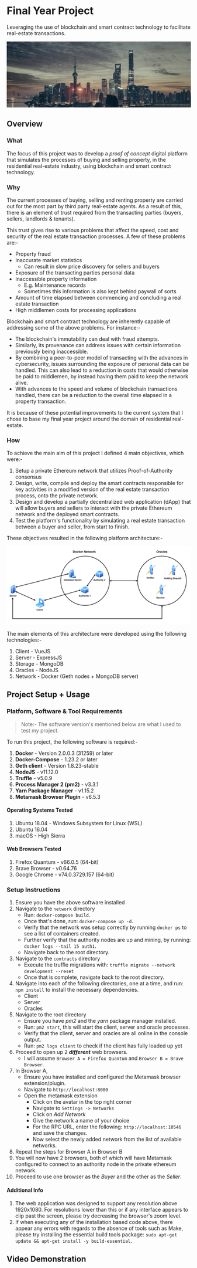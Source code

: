 # Final Year Project
Leveraging the use of blockchain and smart contract technology to facilitate real-estate transactions.

<img src="assets/banner.png">


## Overview
### What
The focus of this project was to develop a *proof of concept* digital platform that simulates the processes of buying and selling property, in the residential real-estate industry, using blockchain and smart contract technology.

### Why 
The current processes of buying, selling and renting property are carried out for the most part by third party real-estate agents. As a result of this, there is an element of trust required from the transacting parties (buyers, sellers, landlords & tenants).

This trust gives rise to various problems that affect the speed, cost and security of the real estate transaction processes. A few of these problems are:-

- Property fraud
- Inaccurate market statistics
    - Can result in slow price discovery for sellers and buyers
- Exposure of the transacting parties personal data
- Inaccessible property information
    - E.g. Maintenance records
    - Sometimes this information is also kept behind paywall of sorts
- Amount of time elapsed between commencing and concluding a real estate transaction
- High middlemen costs for processing applications

Blockchain and smart contract technology are inherently capable of addressing some of the above problems. For instance:-

- The blockchain's immutability can deal with fraud attempts.
- Similarly, its provenance can address issues with certain information previously being inaccessible.
- By combining a peer-to-peer model of transacting with the advances in cybersecurity, issues surrounding the exposure of personal data can be handled. This can also lead to a reduction in costs that would otherwise be paid to middlemen, by instead having them paid to keep the network alive.
- With advances to the speed and volume of blockchain transactions handled, there can be a reduction to the overall time elapsed in a property transaction.

It is because of these potential improvements to the current system that I chose to base my final year project around the domain of residential real-estate.

### How

To achieve the main aim of this project I defined 4 main objectives, which were:-

1. Setup a private Ethereum network that utilizes Proof-of-Authority consensus
2. Design, write, compile and deploy the smart contracts responsible for key activities in a modified version of the real estate transaction process, onto the private network.
3. Design and develop a partially decentralized web application (dApp) that will allow buyers and sellers to interact with the private Ethereum network and the deployed smart contracts.
4. Test the platform's functionality by simulating a real estate transaction between a buyer and seller, from start to finish.

These objectives resulted in the following platform architecture:-

<img src="assets/platform_architecture.png">

The main elements of this architecture were developed using the following technologies:-

1. Client - VueJS
2. Server - ExpressJS
3. Storage - MongoDB
4. Oracles - NodeJS
5. Network - Docker (Geth nodes + MongoDB server)


## Project Setup + Usage

### Platform, Software & Tool Requirements

 > Note:- The software version's mentioned below are what I used to test my project.

 To run this project, the following software is required:-

1. **Docker** - Version 2.0.0.3 (31259) or later
2. **Docker-Compose** - 1.23.2 or later
3. **Geth client** - Version 1.8.23-stable
4. **NodeJS** - v11.12.0
5. **Truffle** - v5.0.9
6. **Process Manager 2 (pm2)** - v3.3.1
7. **Yarn Package Manager** - v1.15.2
8. **Metamask Browser Plugin** - v6.5.3

#### Operating Systems Tested
1. Ubuntu 18.04 - Windows Subsystem for Linux (WSL)
2. Ubuntu 16.04
3. macOS - High Sierra

#### Web Browsers Tested
1. Firefox Quantum - v66.0.5 (64-bit)
2. Brave Browser - v0.64.76
3. Google Chrome - v74.0.3729.157 (64-bit)

### Setup Instructions

1. Ensure you have the above software installed
2. Navigate to the `network` directory
    - Run: `docker-compose build`.
    - Once that's done, run: `docker-compose up -d`.
    - Verify that the network was setup correctly by running `docker ps` to see a list of containers created.
    - Further verify that the authority nodes are up and mining, by running: `docker logs --tail 15 auth1`.
    - Navigate back to the root directory.
3. Navigate to the `contracts` directory
    - Execute the truffle migrations with: `truffle migrate --network development --reset`
    - Once that is complete, navigate back to the root directory.
4. Navigate into each of the following directories, one at a time, and run: `npm install` to install the necessary dependencies.
    - Client
    - Server
    - Oracles
5. Navigate to the root directory
    - Ensure you have *pm2* and the *yarn* package manager installed.
    - Run: `pm2 start`, this will start the client, server and oracle processes.
    - Verify that the client, server and oracles are all online in the console output.
    - Run: `pm2 logs client` to check if the client has fully loaded up yet
6. Proceed to open up 2 ***different*** web browsers.
    - I will assume `Browser A = Firefox Quantum` and `Browser B = Brave Browser`.
7. In Browser A,
    - Ensure you have installed and configured the Metamask browser extension/plugin.
    - Navigate to `http://localhost:8080`
    - Open the metamask extension
        - Click on the avatar in the top right corner
        - Navigate to `Settings -> Networks`
        - Click on *Add Network*
        - Give the network a name of your choice
        - For the RPC URL, enter the following: `http://localhost:10546` and save the changes.
        - Now select the newly added network from the list of available networks.
8. Repeat the steps for Browser A in Browser B
9. You will now have 2 browsers, both of which will have Metamask configured to connect to an authority node in the private ethereum network.
10. Proceed to use one browser as the *Buyer* and the other as the *Seller*.

#### Additional Info
1. The web application was designed to support any resolution above 1920x1080. For resolutions lower than this or if any interface appears to clip past the screen, please try decreasing the browser's zoom level.
2. If when executing any of the installation based code above, there appear any errors with regards to the absence of tools such as Make, please try installing the essential build tools package: `sudo apt-get update && apt-get install -y build-essential`.


## Video Demonstration
